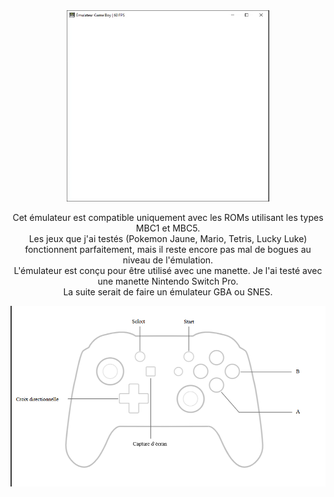 <div align="center">
    <img src="./Images/Pokemon Jaune.gif" alt="Pokemon Jaune">

Cet émulateur est compatible uniquement avec les ROMs utilisant les types MBC1 et MBC5.<br>
Les jeux que j'ai testés (Pokemon Jaune, Mario, Tetris, Lucky Luke) fonctionnent parfaitement, mais il reste encore pas mal de bogues au niveau de l'émulation.<br>
L'émulateur est conçu pour être utilisé avec une manette. Je l'ai testé avec une manette Nintendo Switch Pro.<br>
La suite serait de faire un émulateur GBA ou SNES.<br>

<img src="./Images/Manette.png" alt="Manette">
</div>
